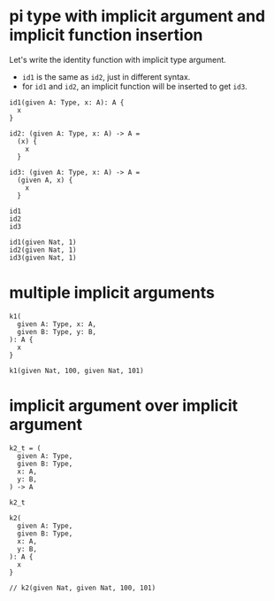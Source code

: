 # pi type with implicit argument and implicit function insertion

Let's write the identity function with implicit type argument.

- `id1` is the same as `id2`, just in different syntax.
- for `id1` and `id2`, an implicit function will be inserted to get `id3`.

``` cicada
id1(given A: Type, x: A): A {
  x
}

id2: (given A: Type, x: A) -> A =
  (x) {
    x
  }

id3: (given A: Type, x: A) -> A =
  (given A, x) {
    x
  }

id1
id2
id3

id1(given Nat, 1)
id2(given Nat, 1)
id3(given Nat, 1)
```

# multiple implicit arguments

``` cicada
k1(
  given A: Type, x: A,
  given B: Type, y: B,
): A {
  x
}

k1(given Nat, 100, given Nat, 101)
```

# implicit argument over implicit argument

``` cicada
k2_t = (
  given A: Type,
  given B: Type,
  x: A,
  y: B,
) -> A

k2_t

k2(
  given A: Type,
  given B: Type,
  x: A,
  y: B,
): A {
  x
}

// k2(given Nat, given Nat, 100, 101)
```
